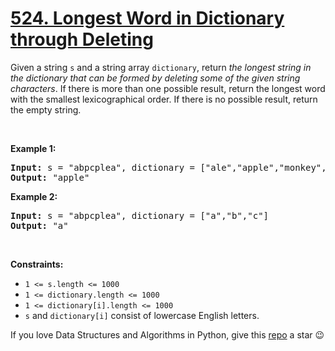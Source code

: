 # [524. Longest Word in Dictionary through Deleting][title]

<p>Given a string <code>s</code> and a string array <code>dictionary</code>, return <em>the longest string in the dictionary that can be formed by deleting some of the given string characters</em>. If there is more than one possible result, return the longest word with the smallest lexicographical order. If there is no possible result, return the empty string.</p>
<p> </p>
<p><strong>Example 1:</strong></p>
<pre><strong>Input:</strong> s = "abpcplea", dictionary = ["ale","apple","monkey","plea"]
<strong>Output:</strong> "apple"
</pre>
<p><strong>Example 2:</strong></p>
<pre><strong>Input:</strong> s = "abpcplea", dictionary = ["a","b","c"]
<strong>Output:</strong> "a"
</pre>
<p> </p>
<p><strong>Constraints:</strong></p>
<ul>
<li><code>1 &lt;= s.length &lt;= 1000</code></li>
<li><code>1 &lt;= dictionary.length &lt;= 1000</code></li>
<li><code>1 &lt;= dictionary[i].length &lt;= 1000</code></li>
<li><code>s</code> and <code>dictionary[i]</code> consist of lowercase English letters.</li>
</ul>


If you love Data Structures and Algorithms in Python, give this [repo][me] a star :wink:

[title]: https://leetcode.com/problems/longest-word-in-dictionary-through-deleting
[me]: https://github.com/bumblebee211196/awesome-python-leetcode